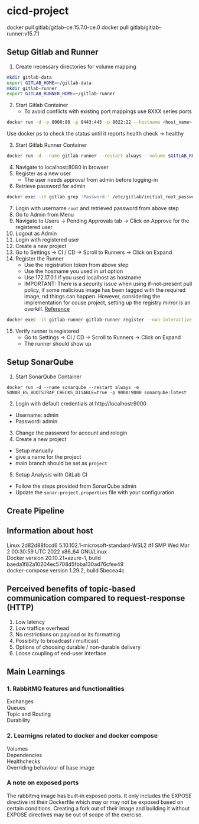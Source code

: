 # cicd-project

docker pull gitlab/gitlab-ce:15.7.0-ce.0
docker pull gitlab/gitlab-runner:v15.7.1

## Setup Gitlab and Runner
1. Create necessary directories for volume mapping
```bash
mkdir gitlab-data
export GITLAB_HOME=~/gitlab-data
mkdir gitlab-runner
export GITLAB_RUNNER_HOME=~/gitlab-runner
```

2. Start Gitlab Container
    - To avoid conflicts with existing port mappings use 8XXX series ports
```bash
docker run -d -p 8000:80 -p 8443:443 -p 8022:22 --hostname <host_name> --name gitlab --restart always --volume $GITLAB_HOME/config:/etc/gitlab --volume $GITLAB_HOME/logs:/var/log/gitlab --volume $GITLAB_HOME/data:/var/opt/gitlab --shm-size 256m gitlab/gitlab-ce:15.7.0-ce.0
```
Use docker ps to check the status until it reports health check -> healthy

3. Start Gitlab Runner Container
```bash
docker run -d --name gitlab-runner --restart always --volume $GITLAB_RUNNER_HOME/config:/etc/gitlab-runner --volume /var/run/docker.sock:/var/run/docker.sock gitlab/gitlab-runner:v15.7.1
```

4. Navigate to localhost:8080 in browser
5. Register as a new user
    - The user needs approval from admin before logging-in
6. Retrieve password for admin
```bash
docker exec -it gitlab grep 'Password:' /etc/gitlab/initial_root_password
```

7. Login with username ```root``` and retrieved password from above step
8. Go to Admin from Menu
9. Navigate to Users -> Pending Approvals tab -> Click on Approve for the registered user
10. Logout as Admin
11. Login with registered user
12. Create a new project
13. Go to Settings -> CI / CD -> Scroll to Runners -> Click on Expand
14. Register the Runner
    - Use the registration token from above step
    - Use the hostname you used in url option
    - Use 172.17.0.1 if you used localhost as hostname
    - IMPORTANT: There is a security issue when using if-not-present pull policy, if some malicious image has been tagged with the required image, nd things can happen. However, considering the implementation for couse project, setting up the registry mirror is an overkill. [Reference](https://about.gitlab.com/blog/2020/10/30/mitigating-the-impact-of-docker-hub-pull-requests-limits/)
```bash
docker exec -it gitlab-runner gitlab-runner register --non-interactive --executor "docker" --docker-image ubuntu:20.04 --docker-volumes /var/run/docker.sock:/var/run/docker.sock --docker-pull-policy if-not-present --url "http://<host_name>:8000/" --clone-url "http://<host_name>:8000/" --registration-token <registration_token> --description "self-hosted-runner" --tag-list "docker,self-hosted" --run-untagged="true" --locked="false" --access-level="not_protected"
```
15. Verify runner is registered
    - Go to Settings -> CI / CD -> Scroll to Runners -> Click on Expand
    - The runner should show up

## Setup SonarQube
1. Start SonarQube Container
```
docker run -d --name sonarqube --restart always -e SONAR_ES_BOOTSTRAP_CHECKS_DISABLE=true -p 9000:9000 sonarqube:latest
```
2. Login with default credentials at http://localhost:9000
 - Username: admin
 - Password: admin
3. Change the password for account and relogin
4. Create a new project
 - Setup manually
 - give a name for the project
 - main branch should be set as ```project```
5. Setup Analysis with GitLab CI
 - Follow the steps provided from SonarQube admin
 - Update the ```sonar-project.properties``` file with your configuration

## Create Pipeline

## Information about host
Linux 2d82d88fccd6 5.10.102.1-microsoft-standard-WSL2 #1 SMP Wed Mar 2 00:30:59 UTC 2022 x86_64 GNU/Linux  
Docker version 20.10.21+azure-1, build baeda1f82a10204ec5708d5fbba130ad76cfee49  
docker-compose version 1.29.2, build 5becea4c

## Perceived benefits of topic-based communication compared to request-response (HTTP)
1. Low latency
2. Low traffice overhead
3. No restrictions on payload or its formatting
4. Possibilty to broadcast / multicast
5. Options of choosing durable / non-durable delivery
6. Loose coupling of end-user interface

## Main Learnings
### 1. RabbitMQ features and functionalities
Exchanges  
Queues  
Topic and Routing  
Durability

### 2. Learnigns related to docker and docker compose
Volumes  
Dependencies  
Healthchecks  
Overriding behaviour of base image

### A note on exposed ports
The rabbitmq image has built-in exposed ports. It only includes the EXPOSE directive int their Dockerfile which may
or may not be exposed based on certain conditions. Creating a fork out of their image and building it without
EXPOSE directives may be out of scope of the exercise.